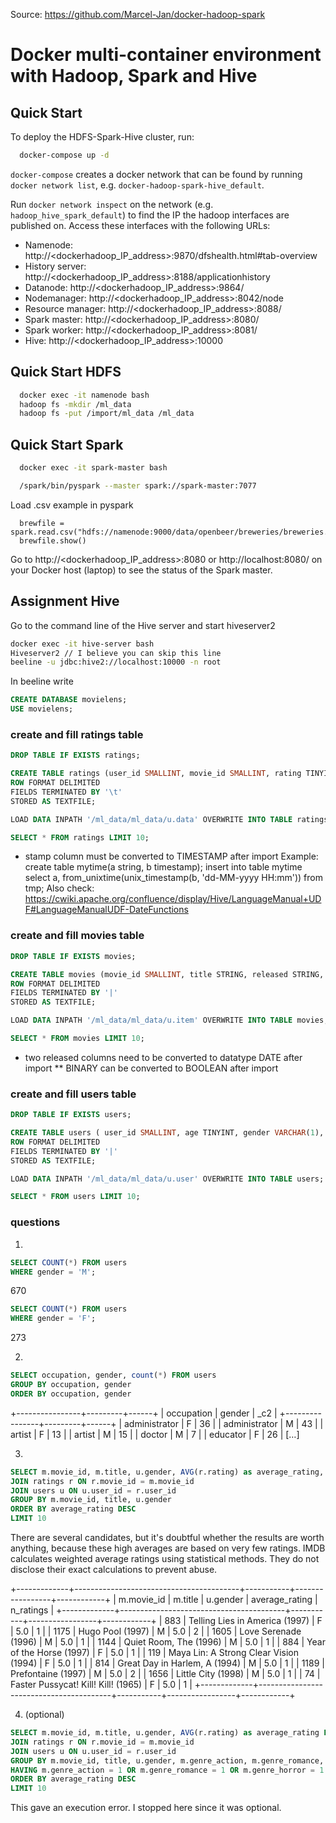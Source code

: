 Source: https://github.com/Marcel-Jan/docker-hadoop-spark




# Docker multi-container environment with Hadoop, Spark and Hive

## Quick Start

To deploy the HDFS-Spark-Hive cluster, run:
```bash
  docker-compose up -d
```

`docker-compose` creates a docker network that can be found by running `docker network list`, e.g. `docker-hadoop-spark-hive_default`.

Run `docker network inspect` on the network (e.g. `hadoop_hive_spark_default`) to find the IP the hadoop interfaces are published on. Access these interfaces with the following URLs:

* Namenode: http://<dockerhadoop_IP_address>:9870/dfshealth.html#tab-overview
* History server: http://<dockerhadoop_IP_address>:8188/applicationhistory
* Datanode: http://<dockerhadoop_IP_address>:9864/
* Nodemanager: http://<dockerhadoop_IP_address>:8042/node
* Resource manager: http://<dockerhadoop_IP_address>:8088/
* Spark master: http://<dockerhadoop_IP_address>:8080/
* Spark worker: http://<dockerhadoop_IP_address>:8081/
* Hive: http://<dockerhadoop_IP_address>:10000

## Quick Start HDFS

```bash
  docker exec -it namenode bash
  hadoop fs -mkdir /ml_data
  hadoop fs -put /import/ml_data /ml_data
```

## Quick Start Spark

```bash
  docker exec -it spark-master bash

  /spark/bin/pyspark --master spark://spark-master:7077
```

Load .csv example in pyspark
```
  brewfile = spark.read.csv("hdfs://namenode:9000/data/openbeer/breweries/breweries.csv")
  brewfile.show()
```
Go to http://<dockerhadoop_IP_address>:8080 or http://localhost:8080/ on your Docker host (laptop) to see the status of the Spark master.


## Assignment Hive

Go to the command line of the Hive server and start hiveserver2

```bash
docker exec -it hive-server bash
Hiveserver2 // I believe you can skip this line
beeline -u jdbc:hive2://localhost:10000 -n root
```

In beeline write
```sql
CREATE DATABASE movielens;
USE movielens;
```
### create and fill ratings table
```sql
DROP TABLE IF EXISTS ratings;

CREATE TABLE ratings (user_id SMALLINT, movie_id SMALLINT, rating TINYINT, stamp INT)
ROW FORMAT DELIMITED
FIELDS TERMINATED BY '\t'
STORED AS TEXTFILE;

LOAD DATA INPATH '/ml_data/ml_data/u.data' OVERWRITE INTO TABLE ratings;

SELECT * FROM ratings LIMIT 10;
```
* stamp column must be converted to TIMESTAMP after import
Example:
	create table mytime(a string, b timestamp);
insert into table mytime select a, from_unixtime(unix_timestamp(b, 'dd-MM-yyyy HH:mm')) from tmp;
Also check: https://cwiki.apache.org/confluence/display/Hive/LanguageManual+UDF#LanguageManualUDF-DateFunctions


### create and fill movies table
```sql
DROP TABLE IF EXISTS movies;

CREATE TABLE movies (movie_id SMALLINT, title STRING, released STRING, video_released STRING, imdb_url STRING, genre_unknown BINARY, genre_action BINARY, genre_adventure BINARY, genre_animation BINARY, genre_childrens BINARY, genre_comedy BINARY, genre_crime BINARY, genre_documentary BINARY, genre_drama BINARY, genre_fantasy BINARY, genre_filmnoir BINARY, genre_horror BINARY, genre_musical BINARY, genre_mystery BINARY, genre_romance BINARY, genre_scifi BINARY, genre_thriller BINARY, genre_war BINARY, genre_western BINARY)
ROW FORMAT DELIMITED
FIELDS TERMINATED BY '|'
STORED AS TEXTFILE;

LOAD DATA INPATH '/ml_data/ml_data/u.item' OVERWRITE INTO TABLE movies;

SELECT * FROM movies LIMIT 10;
```
* two released columns need to be converted to datatype DATE after import
** BINARY can be converted to BOOLEAN after import


### create and fill users table
```sql
DROP TABLE IF EXISTS users;

CREATE TABLE users ( user_id SMALLINT, age TINYINT, gender VARCHAR(1), occupation STRING, zip_code INT)
ROW FORMAT DELIMITED
FIELDS TERMINATED BY '|'
STORED AS TEXTFILE;

LOAD DATA INPATH '/ml_data/ml_data/u.user' OVERWRITE INTO TABLE users;

SELECT * FROM users LIMIT 10;
```

### questions

1. 
```sql
SELECT COUNT(*) FROM users
WHERE gender = 'M';
```
670
```sql
SELECT COUNT(*) FROM users
WHERE gender = 'F';
```
273

2. 
```sql
SELECT occupation, gender, count(*) FROM users
GROUP BY occupation, gender
ORDER BY occupation, gender
```
+----------------+---------+------+
|   occupation   | gender  | _c2  |
+----------------+---------+------+
| administrator  | F       | 36   |
| administrator  | M       | 43   |
| artist         | F       | 13   |
| artist         | M       | 15   |
| doctor         | M       | 7    |
| educator       | F       | 26   |
[…]

3.
```sql
SELECT m.movie_id, m.title, u.gender, AVG(r.rating) as average_rating, count(r.rating) as n_ratings FROM movies m 
JOIN ratings r ON r.movie_id = m.movie_id
JOIN users u ON u.user_id = r.user_id
GROUP BY m.movie_id, title, u.gender
ORDER BY average_rating DESC
LIMIT 10
```

There are several candidates, but it's doubtful whether the results are worth anything, because these high averages are based on very few ratings. IMDB calculates weighted average ratings using statistical methods. They do not disclose their exact calculations to prevent abuse.

+-------------+-----------------------------------------+-----------+-----------------+------------+
| m.movie_id  |                 m.title                 | u.gender  | average_rating  | n_ratings  |
+-------------+-----------------------------------------+-----------+-----------------+------------+
| 883         | Telling Lies in America (1997)          | F         | 5.0             | 1          |
| 1175        | Hugo Pool (1997)                        | M         | 5.0             | 2          |
| 1605        | Love Serenade (1996)                    | M         | 5.0             | 1          |
| 1144        | Quiet Room, The (1996)                  | M         | 5.0             | 1          |
| 884         | Year of the Horse (1997)                | F         | 5.0             | 1          |
| 119         | Maya Lin: A Strong Clear Vision (1994)  | F         | 5.0             | 1          |
| 814         | Great Day in Harlem, A (1994)           | M         | 5.0             | 1          |
| 1189        | Prefontaine (1997)                      | M         | 5.0             | 2          |
| 1656        | Little City (1998)                      | M         | 5.0             | 1          |
| 74          | Faster Pussycat! Kill! Kill! (1965)     | F         | 5.0             | 1          |
+-------------+-----------------------------------------+-----------+-----------------+------------+

4. (optional)
```sql
SELECT m.movie_id, m.title, u.gender, AVG(r.rating) as average_rating FROM movies m 
JOIN ratings r ON r.movie_id = m.movie_id
JOIN users u ON u.user_id = r.user_id
GROUP BY m.movie_id, title, u.gender, m.genre_action, m.genre_romance, m.genre_horror 
HAVING m.genre_action = 1 OR m.genre_romance = 1 OR m.genre_horror = 1
ORDER BY average_rating DESC
LIMIT 10
```
This gave an execution error. I stopped here since it was optional.
